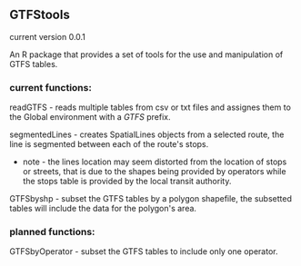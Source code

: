 ## GTFStools
current version 0.0.1

An R package that provides a set of tools for the use and manipulation of GTFS tables.

### current functions:    
    
readGTFS - reads multiple tables from csv or txt files and assignes them to the Global environment with a *GTFS* prefix.    
    
segmentedLines - creates SpatialLines objects from a selected route, the line is segmented between each of the route's stops.
* note - the lines location may seem distorted from the location of stops or streets, that is due to the shapes being provided by operators while the stops table is provided by the local transit authority.
    
GTFSbyshp - subset the GTFS tables by a polygon shapefile, the subsetted tables will include the data for the polygon's area.

### planned functions:
    
GTFSbyOperator - subset the GTFS tables to include only one operator.
